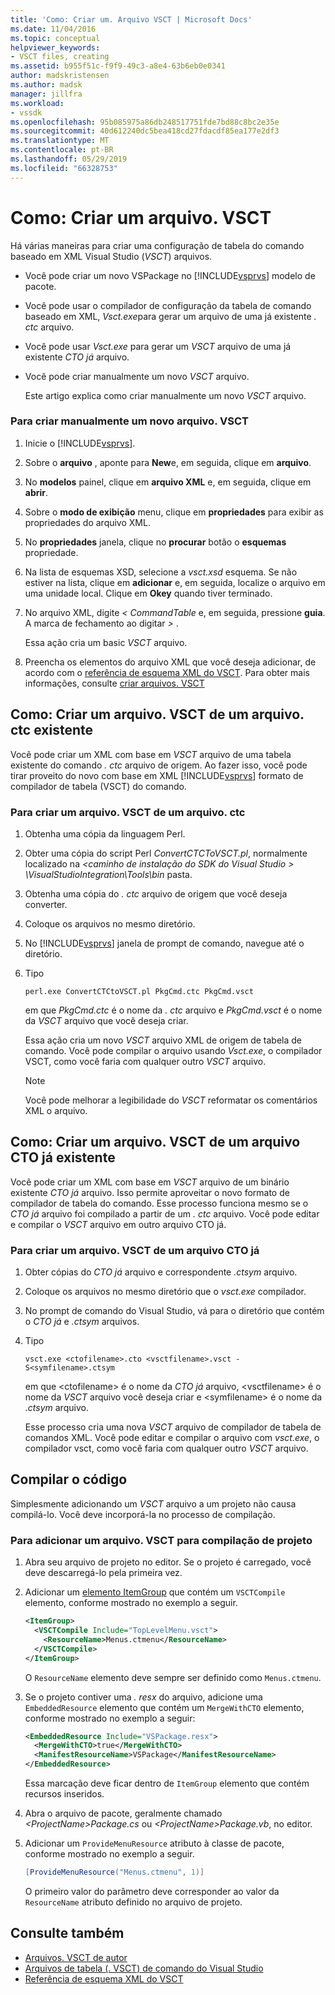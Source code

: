 ```yaml
---
title: 'Como: Criar um. Arquivo VSCT | Microsoft Docs'
ms.date: 11/04/2016
ms.topic: conceptual
helpviewer_keywords:
- VSCT files, creating
ms.assetid: b955f51c-f9f9-49c3-a8e4-63b6eb0e0341
author: madskristensen
ms.author: madsk
manager: jillfra
ms.workload:
- vssdk
ms.openlocfilehash: 95b085975a86db248517751fde7bd88c8bc2e35e
ms.sourcegitcommit: 40d612240dc5bea418cd27fdacdf85ea177e2df3
ms.translationtype: MT
ms.contentlocale: pt-BR
ms.lasthandoff: 05/29/2019
ms.locfileid: "66328753"
---
```

# <a name="how-to-create-a-vsct-file"></a>Como: Criar um arquivo. VSCT

Há várias maneiras para criar uma configuração de tabela do comando baseado em XML Visual Studio (*VSCT*) arquivos.

- Você pode criar um novo VSPackage no [!INCLUDE[vsprvs](../../code-quality/includes/vsprvs_md.md)] modelo de pacote.

- Você pode usar o compilador de configuração da tabela de comando baseado em XML, *Vsct.exe*para gerar um arquivo de uma já existente *. ctc* arquivo.

- Você pode usar *Vsct.exe* para gerar um *VSCT* arquivo de uma já existente *CTO já* arquivo.

- Você pode criar manualmente um novo *VSCT* arquivo.

  Este artigo explica como criar manualmente um novo *VSCT* arquivo.

### <a name="to-manually-create-a-new-vsct-file"></a>Para criar manualmente um novo arquivo. VSCT

1. Inicie o [!INCLUDE[vsprvs](../../code-quality/includes/vsprvs_md.md)].

2. Sobre o **arquivo** , aponte para **New**e, em seguida, clique em **arquivo**.

3. No **modelos** painel, clique em **arquivo XML** e, em seguida, clique em **abrir**.

4. Sobre o **modo de exibição** menu, clique em **propriedades** para exibir as propriedades do arquivo XML.

5. No **propriedades** janela, clique no **procurar** botão o **esquemas** propriedade.

6. Na lista de esquemas XSD, selecione a *vsct.xsd* esquema. Se não estiver na lista, clique em **adicionar** e, em seguida, localize o arquivo em uma unidade local. Clique em **Okey** quando tiver terminado.

7. No arquivo XML, digite *< CommandTable* e, em seguida, pressione **guia**. A marca de fechamento ao digitar *>* .

    Essa ação cria um basic *VSCT* arquivo.

8. Preencha os elementos do arquivo XML que você deseja adicionar, de acordo com o [referência de esquema XML do VSCT](../../extensibility/vsct-xml-schema-reference.md). Para obter mais informações, consulte [criar arquivos. VSCT](../../extensibility/internals/authoring-dot-vsct-files.md)

<a name="how-to-create-a-dot-vsct-file-from-an-existing-dot-ctc-file"></a>

## <a name="how-to-create-a-vsct-file-from-an-existing-ctc-file"></a>Como: Criar um arquivo. VSCT de um arquivo. ctc existente

Você pode criar um XML com base em *VSCT* arquivo de uma tabela existente do comando *. ctc* arquivo de origem. Ao fazer isso, você pode tirar proveito do novo com base em XML [!INCLUDE[vsprvs](../../code-quality/includes/vsprvs_md.md)] formato de compilador de tabela (VSCT) do comando.

### <a name="to-create-a-vsct-file-from-a-ctc-file"></a>Para criar um arquivo. VSCT de um arquivo. ctc

1. Obtenha uma cópia da linguagem Perl.

2. Obter uma cópia do script Perl *ConvertCTCToVSCT.pl*, normalmente localizado na  *\<caminho de instalação do SDK do Visual Studio > \VisualStudioIntegration\Tools\bin* pasta.

3. Obtenha uma cópia do *. ctc* arquivo de origem que você deseja converter.

4. Coloque os arquivos no mesmo diretório.

5. No [!INCLUDE[vsprvs](../../code-quality/includes/vsprvs_md.md)] janela de prompt de comando, navegue até o diretório.

6. Tipo

   ```
   perl.exe ConvertCTCtoVSCT.pl PkgCmd.ctc PkgCmd.vsct
   ```

    em que *PkgCmd.ctc* é o nome da *. ctc* arquivo e *PkgCmd.vsct* é o nome da *VSCT* arquivo que você deseja criar.

    Essa ação cria um novo *VSCT* arquivo XML de origem de tabela de comando. Você pode compilar o arquivo usando *Vsct.exe*, o compilador VSCT, como você faria com qualquer outro *VSCT* arquivo.

   > [!NOTE]
   > Você pode melhorar a legibilidade do *VSCT* reformatar os comentários XML o arquivo.

<a name="how-to-create-a-dot-vsct-file-from-an-existing-dot-cto-file"></a>

## <a name="how-to-create-a-vsct-file-from-an-existing-cto-file"></a>Como: Criar um arquivo. VSCT de um arquivo CTO já existente

Você pode criar um XML com base em *VSCT* arquivo de um binário existente *CTO já* arquivo. Isso permite aproveitar o novo formato de compilador de tabela do comando. Esse processo funciona mesmo se o *CTO já* arquivo foi compilado a partir de um *. ctc* arquivo. Você pode editar e compilar o *VSCT* arquivo em outro arquivo CTO já.

### <a name="to-create-a-vsct-file-from-a-cto-file"></a>Para criar um arquivo. VSCT de um arquivo CTO já

1. Obter cópias do *CTO já* arquivo e correspondente *.ctsym* arquivo.

2. Coloque os arquivos no mesmo diretório que o *vsct.exe* compilador.

3. No prompt de comando do Visual Studio, vá para o diretório que contém o *CTO já* e *.ctsym* arquivos.

4. Tipo

    ```
    vsct.exe <ctofilename>.cto <vsctfilename>.vsct -S<symfilename>.ctsym
    ```

     em que \<ctofilename\> é o nome da *CTO já* arquivo, \<vsctfilename\> é o nome da *VSCT* arquivo você deseja criar e \<symfilename\> é o nome da *.ctsym* arquivo.

     Esse processo cria uma nova *VSCT* arquivo de compilador de tabela de comandos XML. Você pode editar e compilar o arquivo com *vsct.exe*, o compilador vsct, como você faria com qualquer outro *VSCT* arquivo.

## <a name="compile-the-code"></a>Compilar o código
 Simplesmente adicionando um *VSCT* arquivo a um projeto não causa compilá-lo. Você deve incorporá-la no processo de compilação.

### <a name="to-add-a-vsct-file-to-project-compilation"></a>Para adicionar um arquivo. VSCT para compilação de projeto

1. Abra seu arquivo de projeto no editor. Se o projeto é carregado, você deve descarregá-lo pela primeira vez.

2. Adicionar um [elemento ItemGroup](../../msbuild/itemgroup-element-msbuild.md) que contém um `VSCTCompile` elemento, conforme mostrado no exemplo a seguir.

    ```xml
    <ItemGroup>
      <VSCTCompile Include="TopLevelMenu.vsct">
        <ResourceName>Menus.ctmenu</ResourceName>
      </VSCTCompile>
    </ItemGroup>

    ```

     O `ResourceName` elemento deve sempre ser definido como `Menus.ctmenu`.

3. Se o projeto contiver uma *. resx* do arquivo, adicione uma `EmbeddedResource` elemento que contém um `MergeWithCTO` elemento, conforme mostrado no exemplo a seguir:

    ```xml
    <EmbeddedResource Include="VSPackage.resx">
      <MergeWithCTO>true</MergeWithCTO>
      <ManifestResourceName>VSPackage</ManifestResourceName>
    </EmbeddedResource>

    ```

     Essa marcação deve ficar dentro de `ItemGroup` elemento que contém recursos inseridos.

4. Abra o arquivo de pacote, geralmente chamado  *\<ProjectName\>Package.cs* ou  *\<ProjectName\>Package.vb*, no editor.

5. Adicionar um `ProvideMenuResource` atributo à classe de pacote, conforme mostrado no exemplo a seguir.

    ```csharp
    [ProvideMenuResource("Menus.ctmenu", 1)]
    ```

     O primeiro valor do parâmetro deve corresponder ao valor da `ResourceName` atributo definido no arquivo de projeto.

## <a name="see-also"></a>Consulte também
- [Arquivos. VSCT de autor](../../extensibility/internals/authoring-dot-vsct-files.md)
- [Arquivos de tabela (. VSCT) de comando do Visual Studio](../../extensibility/internals/visual-studio-command-table-dot-vsct-files.md)
- [Referência de esquema XML do VSCT](../../extensibility/vsct-xml-schema-reference.md)